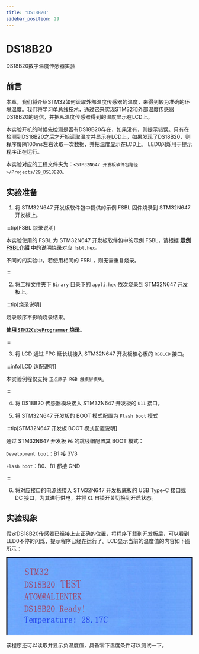 ```yaml
---
title: 'DS18B20'
sidebar_position: 29
---
```


# DS18B20

DS18B20数字温度传感器实验

## 前言

本章，我们将介绍STM32如何读取外部温度传感器的温度，来得到较为准确的环境温度。我们将学习单总线技术，通过它来实现STM32和外部温度传感器DS18B20的通信，并把从温度传感器得到的温度显示在LCD上。

本实验开机的时候先检测是否有DS18B20存在，如果没有，则提示错误。只有在检测到DS18B20之后才开始读取温度并显示在LCD上，如果发现了DS18B20，则程序每隔100ms左右读取一次数据，并把温度显示在LCD上。 LED0闪烁用于提示程序正在运行。

本实验对应的工程文件夹为：`<STM32N647 开发板软件包路径>/Projects/29_DS18B20`。

## 实验准备

1. 将 STM32N647 开发板软件包中提供的示例 FSBL 固件烧录到 STM32N647 开发板上。

:::tip[FSBL 烧录说明]

本实验使用的 FSBL 为 STM32N647 开发板软件包中的示例 FSBL，请根据 [**示例 FSBL介绍**](../start-guide/software-package/software-package.md#fsbl) 中的说明烧录对应 `fsbl.hex`。

不同的的实验中，若使用相同的 FSBL，则无需重复烧录。

:::

2. 将工程文件夹下 `Binary` 目录下的 `appli.hex` 依次烧录到 STM32N647 开发板上。

:::tip[烧录说明]

烧录顺序不影响烧录结果。

[**使用 `STM32CubeProgrammer` 烧录**](../start-guide/start-development/step-by-step.md#step-3-使用-stm32cubeprogrammer-烧录)。

:::

3. 将 LCD 通过 FPC 延长线接入 STM32N647 开发板核心板的 `RGBLCD` 接口。

:::info[LCD 适配说明]

本实验例程仅支持 `正点原子 RGB 触摸屏模块`。

:::

4. 将 DS18B20 传感器模块接入 STM32N647 开发板的 `U11` 接口。

5. 将 STM32N647 开发板的 BOOT 模式配置为 `Flash boot` 模式

:::tip[STM32N647 开发板 BOOT 模式配置说明]

通过 STM32N647 开发板 `P6` 的跳线帽配置其 BOOT 模式：

`Development boot`：B1 接 3V3

`Flash boot`：B0、B1 都接 GND

:::

6. 将对应接口的电源线接入 STM32N647 开发板底板的 USB Type-C 接口或 DC 接口，为其进行供电，并将 `K1` 自锁开关切换到开启状态。

## 实验现象

假定DS18B20传感器已经接上去正确的位置，将程序下载到开发板后，可以看到LED0不停的闪烁，提示程序已经在运行了。LCD显示当前的温度值的内容如下图所示：

![img](./img/32.png)

该程序还可以读取并显示负温度值，具备零下温度条件可以测试一下。